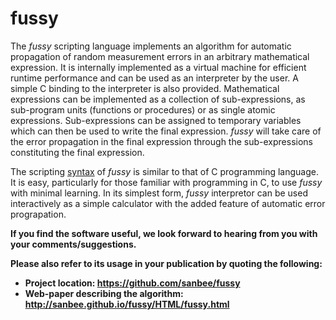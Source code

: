 # fussy
The _fussy_ scripting language implements an algorithm for automatic propagation of random measurement errors in an arbitrary mathematical expression. It is internally implemented as a virtual machine for efficient runtime performance and can be used as an interpreter by the user. A simple C binding to the interpreter is also provided. Mathematical expressions can be implemented as a collection of sub-expressions, as sub-program units (functions or procedures) or as single atomic expressions.  Sub-expressions can be assigned to temporary variables which can then be used to write the final expression.  _fussy_ will take care of the error propagation in the final expression through the sub-expressions constituting the final expression.

The scripting [syntax](https://github.com/sanbee/fussy/blob/wiki/FussySyntax.md#syntax-for-the-fussy-scripting-language) of _fussy_ is similar to that of C programming language. It is easy, particularly for those familiar with programming in C, to use _fussy_ with minimal learning. In its simplest form, _fussy_ interpretor can be used interactively as a simple calculator with the added feature of automatic error prograpation. 

**If you find the software useful, we look forward to hearing from you with your comments/suggestions.**

**Please also refer to its usage in your publication by quoting the following:**

  * **Project location: https://github.com/sanbee/fussy**
  * **Web-paper describing the algorithm: http://sanbee.github.io/fussy/HTML/fussy.html**
